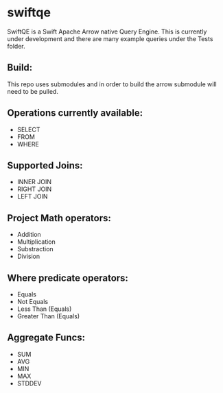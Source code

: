 # swiftqe

SwiftQE is a Swift Apache Arrow native Query Engine.  This is currently under development and there are many example queries under the Tests folder. 

## Build:
This repo uses submodules and in order to build the arrow submodule will need to be pulled.  

## Operations currently available:
- SELECT 
- FROM
- WHERE

## Supported Joins:
- INNER JOIN
- RIGHT JOIN
- LEFT JOIN

## Project Math operators:
- Addition
- Multiplication
- Substraction
- Division

## Where predicate operators:
- Equals
- Not Equals
- Less Than (Equals)
- Greater Than (Equals)

## Aggregate Funcs:
- SUM
- AVG
- MIN
- MAX
- STDDEV

